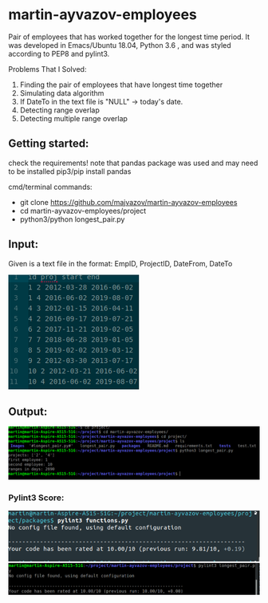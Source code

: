 # martin-ayvazov-employees
Pair of employees that has worked together for the longest time period. It was developed in Emacs/Ubuntu 18.04, Python 3.6 , and was styled according to PEP8 and pylint3.

Problems That I Solved:
1. Finding the pair of employees that have longest time together
2. Simulating data algorithm
3. If DateTo in the text file is "NULL" -> today's date.
4. Detecting range overlap
5. Detecting multiple range overlap
## Getting started:
check the requirements!
note that pandas package was used and may need to be installed
pip3/pip install pandas

cmd/terminal commands:
- git clone https://github.com/majvazov/martin-ayvazov-employees
- cd martin-ayvazov-employees/project
- python3/python longest_pair.py 

## Input:
Given is a text file in the format: 
EmpID, ProjectID, DateFrom, DateTo 

![alt text](https://raw.githubusercontent.com/majvazov/martin-ayvazov-employees/master/project/Images/input.png)

## Output:

![alt text](https://raw.githubusercontent.com/majvazov/martin-ayvazov-employees/master/project/Images/output.png)

### Pylint3 Score:

![alt text](https://raw.githubusercontent.com/majvazov/martin-ayvazov-employees/master/project/Images/functions.png)
![alt text](https://raw.githubusercontent.com/majvazov/martin-ayvazov-employees/master/project/Images/longest_time.png)
